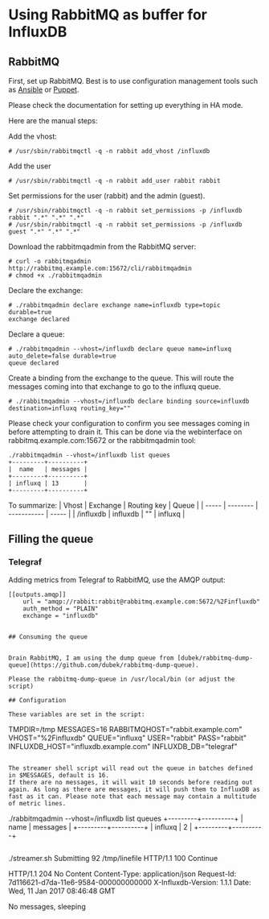 # Using RabbitMQ as buffer for InfluxDB

## RabbitMQ

First, set up RabbitMQ. Best is to use configuration management tools such as [Ansible]( http://docs.ansible.com/ansible/list_of_messaging_modules.html) or [Puppet](https://github.com/puppetlabs/puppetlabs-rabbitmq).

Please check the documentation for setting up everything in HA mode.


Here are the manual steps:

Add the vhost:
```
# /usr/sbin/rabbitmqctl -q -n rabbit add_vhost /influxdb
```
Add the user
```
# /usr/sbin/rabbitmqctl -q -n rabbit add_user rabbit rabbit
```
Set permissions for the user (rabbit) and the admin (guest).
```
# /usr/sbin/rabbitmqctl -q -n rabbit set_permissions -p /influxdb rabbit ".*" ".*" ".*"
# /usr/sbin/rabbitmqctl -q -n rabbit set_permissions -p /influxdb guest ".*" ".*" ".*"
```
Download the rabbitmqadmin from the RabbitMQ server:
```
# curl -o rabbitmqadmin  http://rabbitmq.example.com:15672/cli/rabbitmqadmin
# chmod +x ./rabbitmqadmin
```
Declare the exchange:
```
# ./rabbitmqadmin declare exchange name=influxdb type=topic durable=true
exchange declared
```
Declare a queue:
```
# ./rabbitmqadmin --vhost=/influxdb declare queue name=influxq auto_delete=false durable=true
queue declared
```

Create a binding from the exchange to the queue. This will route the messages coming into that exchange to go to the influxq queue.

```
# ./rabbitmqadmin --vhost=/influxdb declare binding source=influxdb destination=influxq routing_key=""
```

Please check your configuration to confirm you see messages coming in before attempting to drain it. This can be done via the webinterface on rabbitmq.example.com:15672 or the rabbitmqadmin tool:

```
./rabbitmqadmin --vhost=/influxdb list queues
+---------+----------+
|  name   | messages |
+---------+----------+
| influxq | 13       |
+---------+----------+
```

To summarize:
| Vhost | Exchange | Routing key | Queue |
| ----- | -------- | ----------- | ----- |
| /influxdb | influxdb | "" | influxq |


## Filling the queue


### Telegraf

Adding metrics from Telegraf to RabbitMQ, use the AMQP output:

```
[[outputs.amqp]]
    url = "amqp://rabbit:rabbit@rabbitmq.example.com:5672/%2Finfluxdb"
    auth_method = "PLAIN"
    exchange = "influxdb"


## Consuming the queue


Drain RabbitMQ, I am using the dump queue from [dubek/rabbitmq-dump-queue](https://github.com/dubek/rabbitmq-dump-queue).

Please the rabbitmq-dump-queue in /usr/local/bin (or adjust the script)

## Configuration

These variables are set in the script:

```
TMPDIR=/tmp
MESSAGES=16
RABBITMQHOST="rabbit.example.com"
VHOST="%2Finfluxdb"
QUEUE="influxq"
USER="rabbit"
PASS="rabbit"
INFLUXDB_HOST="influxdb.example.com"
INFLUXDB_DB="telegraf"
```

The streamer shell script will read out the queue in batches defined in $MESSAGES, default is 16.
If there are no messages, it will wait 10 seconds before reading out again. As long as there are messages, it will push them to InfluxDB as fast as it can. Please note that each message may contain a multitude of metric lines.

```
 ./rabbitmqadmin --vhost=/influxdb list queues
+---------+----------+
|  name   | messages |
+---------+----------+
| influxq | 2        |
+---------+----------+
```
```
./streamer.sh
Submitting 92 /tmp/linefile
HTTP/1.1 100 Continue

HTTP/1.1 204 No Content
Content-Type: application/json
Request-Id: 7d116621-d7da-11e6-9584-000000000000
X-Influxdb-Version: 1.1.1
Date: Wed, 11 Jan 2017 08:46:48 GMT

No messages, sleeping
````
